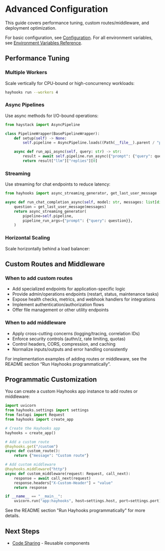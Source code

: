 # Advanced Configuration

This guide covers performance tuning, custom routes/middleware, and deployment optimization.

For basic configuration, see [Configuration](../getting-started/configuration.md). For all environment variables, see [Environment Variables Reference](../reference/environment-variables.md).

## Performance Tuning

### Multiple Workers

Scale vertically for CPU-bound or high-concurrency workloads:

```bash
hayhooks run --workers 4
```

### Async Pipelines

Use async methods for I/O-bound operations:

```python
from haystack import AsyncPipeline

class PipelineWrapper(BasePipelineWrapper):
    def setup(self) -> None:
        self.pipeline = AsyncPipeline.loads((Path(__file__).parent / "pipeline.yml").read_text())

    async def run_api_async(self, query: str) -> str:
        result = await self.pipeline.run_async({"prompt": {"query": query}})
        return result["llm"]["replies"][0]
```

### Streaming

Use streaming for chat endpoints to reduce latency:

```python
from hayhooks import async_streaming_generator, get_last_user_message

async def run_chat_completion_async(self, model: str, messages: list[dict], body: dict):
    question = get_last_user_message(messages)
    return async_streaming_generator(
        pipeline=self.pipeline,
        pipeline_run_args={"prompt": {"query": question}},
    )
```

### Horizontal Scaling

Scale horizontally behind a load balancer:

## Custom Routes and Middleware

### When to add custom routes

- Add specialized endpoints for application-specific logic
- Provide admin/operations endpoints (restart, status, maintenance tasks)
- Expose health checks, metrics, and webhook handlers for integrations
- Implement authentication/authorization flows
- Offer file management or other utility endpoints

### When to add middleware

- Apply cross-cutting concerns (logging/tracing, correlation IDs)
- Enforce security controls (authn/z, rate limiting, quotas)
- Control headers, CORS, compression, and caching
- Normalize inputs/outputs and error handling consistently

For implementation examples of adding routes or middleware, see the README section “Run Hayhooks programmatically”.

## Programmatic Customization

You can create a custom Hayhooks app instance to add routes or middleware:

```python
import uvicorn
from hayhooks.settings import settings
from fastapi import Request
from hayhooks import create_app

# Create the Hayhooks app
hayhooks = create_app()

# Add a custom route
@hayhooks.get("/custom")
async def custom_route():
    return {"message": "Custom route"}

# Add custom middleware
@hayhooks.middleware("http")
async def custom_middleware(request: Request, call_next):
    response = await call_next(request)
    response.headers["X-Custom-Header"] = "value"
    return response

if __name__ == "__main__":
    uvicorn.run("app:hayhooks", host=settings.host, port=settings.port)
```

See the README section "Run Hayhooks programmatically" for more details.

## Next Steps

- [Code Sharing](code-sharing.md) - Reusable components
